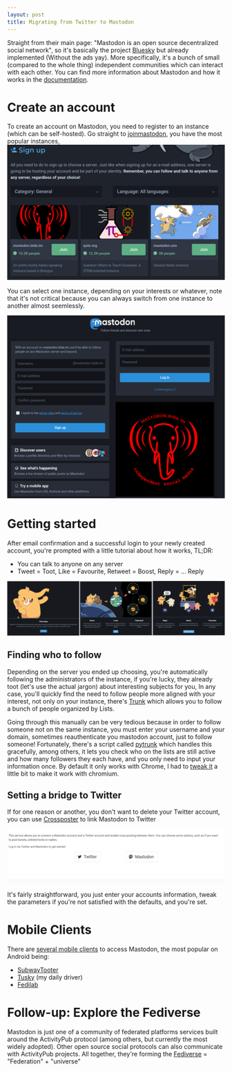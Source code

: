 ```yaml
---
layout: post
title: Migrating from Twitter to Mastodon
---
```


Straight from their main page: "Mastodon is an open source decentralized social network", 
so it's basically the project [Bluesky](https://twitter.com/bluesky) but already implemented 
(Without the ads yay). More specifically, it's a bunch of small (compared to the whole thing) independent 
communities which can interact with each other. You can find more information about Mastodon and 
how it works in the [documentation](https://docs.joinmastodon.org/).

# Create an account
To create an account on Mastodon, you need to register to an instance (which can be self-hosted). 
Go straight to [joinmastodon](https://joinmastodon.org/), you have the most popular instances, 
![Mastodon Most Popular Instances](../images/joinmastodon.png)

You can select one instance, depending on your interests or whatever, note that it's not 
critical because you can always switch from one instance to another almost seemlessly.

![Sign up Mastodon](../images/signup-mastodon.png)

# Getting started 
After email confirmation and a successful login to your newly created account, you're 
prompted with a little tutorial about how it works, TL;DR:

- You can talk to anyone on any server
- Tweet = Toot, Like = Favourite, Retweet = Boost, Reply = ... Reply

![Mastodon Tutorial](../images/mastodon-tutorial.jpg)

## Finding who to follow
Depending on the server you ended up choosing, you're automatically following the 
administrators of the instance, if you're lucky, they already toot (let's use the 
actual jargon) about interesting subjects for you, In any case, you'll quickly find 
the need to follow people more aligned with your interest, not only on your instance, 
there's [Trunk](https://communitywiki.org/trunk) which allows you to follow a bunch 
of people organized by Lists.

Going through this manually can be very tedious because in order to follow someone not 
on the same instance, you must enter your username and your domain, sometimes 
reauthenticate you mastodon account, just to follow someone! Fortunately, there's a 
script called [pytrunk](https://github.com/lots-of-things/pytrunk) which handles this 
gracefully, among others, it lets you check who on the lists are still active and how 
many followers they each have, and you only need to input your information once. By 
default it only works with Chrome, I had to [tweak it](https://github.com/RMPR/pytrunk)
a little bit to make it work with chromium.

## Setting a bridge to Twitter
If for one reason or another, you don't want to delete your Twitter account, you can 
use [Crossposter](https://crossposter.masto.donte.com.br/) to link Mastodon to Twitter

![Crossposter Mastodon to Twitter](../images/crossposter-mastodon-twitter.png)

It's fairly straightforward, you just enter your accounts information, tweak the parameters 
if you're not satisfied with the defaults, and you're set.


# Mobile Clients
There are [several mobile clients](https://joinmastodon.org/apps) to access Mastodon, the 
most popular on Android being:
- [SubwayTooter](https://github.com/tateisu/SubwayTooter)
- [Tusky](https://github.com/tuskyapp/Tusky) (my daily driver)
- [Fedilab](https://github.com/stom79/Fedilab)

# Follow-up: Explore the Fediverse
Mastodon is just one of a community of federated platforms services built around the
ActivityPub protocol (among others, but currently the most widely adopted). Other open source 
social protocols can also communicate with ActivityPub projects. All together, they're 
forming the [Fediverse](https://fediverse.party/) = "Federation" + "universe"

